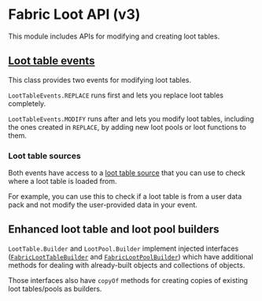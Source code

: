 # Fabric Loot API (v3)

This module includes APIs for modifying and creating loot tables.

## [Loot table events](src/main/java/net/fabricmc/fabric/api/loot/v3/LootTableEvents.java)

This class provides two events for modifying loot tables.

`LootTableEvents.REPLACE` runs first and lets you replace loot tables completely.

`LootTableEvents.MODIFY` runs after and lets you modify loot tables,  including the ones created in `REPLACE`,
by adding new loot pools or loot functions to them.

### Loot table sources

Both events have access to a [loot table source](src/main/java/net/fabricmc/fabric/api/loot/v3/LootTableSource.java)
that you can use to check where a loot table is loaded from.

For example, you can use this to check if a loot table is from a user data pack and
not modify the user-provided data in your event.

## Enhanced loot table and loot pool builders

`LootTable.Builder` and `LootPool.Builder` implement
injected interfaces ([`FabricLootTableBuilder`](src/main/java/net/fabricmc/fabric/api/loot/v3/FabricLootTableBuilder.java)
and [`FabricLootPoolBuilder`](src/main/java/net/fabricmc/fabric/api/loot/v3/FabricLootPoolBuilder.java))
which have additional methods for dealing with already-built objects and collections of objects.

Those interfaces also have `copyOf` methods for creating copies of existing loot tables/pools as builders.
